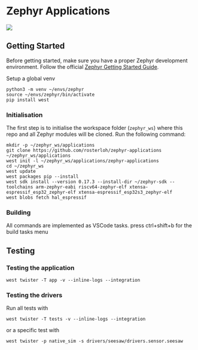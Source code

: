 # Zephyr Applications

<a href="https://github.com/rosterloh/zephyr-applications/actions/workflows/build.yml?query=branch%3Amain">
  <img src="https://github.com/rosterloh/zephyr-applications/actions/workflows/build.yml/badge.svg?event=push">
</a>

## Getting Started

Before getting started, make sure you have a proper Zephyr development
environment. Follow the official
[Zephyr Getting Started Guide](https://docs.zephyrproject.org/latest/getting_started/index.html).

Setup a global venv
```shell
python3 -m venv ~/envs/zephyr
source ~/envs/zephyr/bin/activate
pip install west
```

### Initialisation

The first step is to initialise the workspace folder (``zephyr_ws``) where this repo
and all Zephyr modules will be cloned. Run the following command:

```shell
mkdir -p ~/zephyr_ws/applications
git clone https://github.com/rosterloh/zephyr-applications ~/zephyr_ws/applications
west init -l ~/zephyr_ws/applications/zephyr-applications
cd ~/zephyr_ws
west update
west packages pip --install
west sdk install --version 0.17.3 --install-dir ~/zephyr-sdk --toolchains arm-zephyr-eabi riscv64-zephyr-elf xtensa-espressif_esp32_zephyr-elf xtensa-espressif_esp32s3_zephyr-elf
west blobs fetch hal_espressif
```

### Building

All commands are implemented as VSCode tasks. press ctrl+shift+b for the build tasks menu

## Testing

### Testing the application

```shell
west twister -T app -v --inline-logs --integration
```

### Testing the drivers

Run all tests with

```shell
west twister -T tests -v --inline-logs --integration
```

or a specific test with

```shell
west twister -p native_sim -s drivers/seesaw/drivers.sensor.seesaw
```
